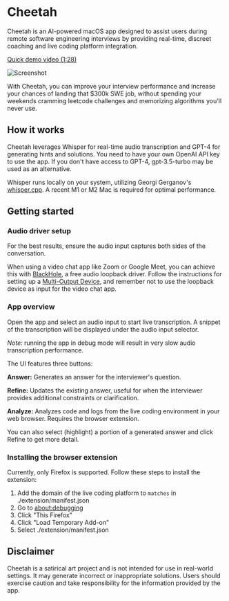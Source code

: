 # Cheetah

Cheetah is an AI-powered macOS app designed to assist users during remote software engineering interviews by providing real-time, discreet coaching and live coding platform integration.

[Quick demo video (1:28)](https://user-images.githubusercontent.com/106342593/229961889-489e2b36-f3e6-453a-9784-f160bc1c4f8d.mp4)

<img src="https://github.com/leetcode-mafia/cheetah/raw/91cc5b89864fe28476a7e2062ede2c8322c17896/cheetah.jpg" alt="Screenshot">

With Cheetah, you can improve your interview performance and increase your chances of landing that $300k SWE job, without spending your weekends cramming leetcode challenges and memorizing algorithms you'll never use.

## How it works

Cheetah leverages Whisper for real-time audio transcription and GPT-4 for generating hints and solutions. You need to have your own OpenAI API key to use the app. If you don't have access to GPT-4, gpt-3.5-turbo may be used as an alternative.

Whisper runs locally on your system, utilizing Georgi Gerganov's [whisper.cpp](https://github.com/ggerganov/whisper.cpp). A recent M1 or M2 Mac is required for optimal performance.

## Getting started

### Audio driver setup

For the best results, ensure the audio input captures both sides of the conversation.

When using a video chat app like Zoom or Google Meet, you can achieve this with [BlackHole](https://existential.audio/blackhole/), a free audio loopback driver. Follow the instructions for setting up a [Multi-Output Device](https://github.com/ExistentialAudio/BlackHole/wiki/Multi-Output-Device), and remember not to use the loopback device as input for the video chat app.

### App overview

Open the app and select an audio input to start live transcription. A snippet of the transcription will be displayed under the audio input selector.

_Note:_ running the app in debug mode will result in very slow audio transcription performance.

The UI features three buttons:

**Answer:** Generates an answer for the interviewer's question.

**Refine:** Updates the existing answer, useful for when the interviewer provides additional constraints or clarification.

**Analyze:** Analyzes code and logs from the live coding environment in your web browser. Requires the browser extension.

You can also select (highlight) a portion of a generated answer and click Refine to get more detail.

### Installing the browser extension

Currently, only Firefox is supported. Follow these steps to install the extension:

1. Add the domain of the live coding platform to `matches` in ./extension/manifest.json
2. Go to [about:debugging](https://firefox-source-docs.mozilla.org/devtools-user/about_colon_debugging/index.html)
3. Click "This Firefox"
4. Click "Load Temporary Add-on"
5. Select ./extension/manifest.json

## Disclaimer

Cheetah is a satirical art project and is not intended for use in real-world settings. It may generate incorrect or inappropriate solutions. Users should exercise caution and take responsibility for the information provided by the app.
